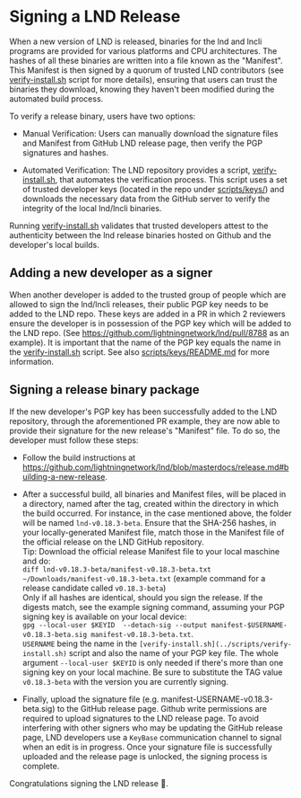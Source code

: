 # Signing a LND Release

When a new version of LND is released, binaries for the lnd and lncli programs
are provided for various platforms and CPU architectures. The hashes of all
these binaries are written into a file known as the "Manifest". This Manifest is
then signed by a quorum of trusted LND contributors (see [verify-install.sh](/scripts/verify-install.sh)
script for more details), ensuring that users can trust the binaries they 
download, knowing they haven't been modified during the automated build process.

To verify a release binary, users have two options:

* Manual Verification: Users can manually download the signature files and 
Manifest from GitHub LND release page, then verify the PGP signatures and 
hashes.

* Automated Verification: The LND repository provides a script, 
[verify-install.sh](/scripts/verify-install.sh), that automates the verification process. This script uses a
set of trusted developer keys (located in the repo under [scripts/keys/](/scripts/keys)) and
downloads the necessary data from the GitHub server to verify the integrity of
the local lnd/lncli binaries.

Running [verify-install.sh](/scripts/verify-install.sh) validates that trusted developers attest to the authenticity between the lnd release binaries hosted on Github and the developer's local builds.

## Adding a new developer as a signer

When another developer is added to the trusted group of people which are
allowed to sign the lnd/lncli releases, their public PGP key needs to be added to
the LND repo. These keys are added in a PR in which 2 reviewers ensure the developer
is in possession of the PGP key which will be added to the LND repo.
(See https://github.com/lightningnetwork/lnd/pull/8788 as an example).
It is important that the name of the PGP key equals the name in the
[verify-install.sh](/scripts/verify-install.sh) script. See also [scripts/keys/README.md](/scripts/keys/README.md) for more information.

## Signing a release binary package

If the new developer's PGP key has been successfully added to the LND repository,
through the aforementioned PR example, they are now able to provide their
signature for the new release's "Manifest" file. To do so, the developer must
follow these steps:

* Follow the build instructions at https://github.com/lightningnetwork/lnd/blob/masterdocs/release.md#building-a-new-release.

* After a successful build, all binaries and Manifest files, will be placed
in a directory, named after the tag, created within the directory in which the build occurred. For 
instance, in the case mentioned above, the folder will be named 
`lnd-v0.18.3-beta`.
Ensure that the SHA-256 hashes, in your locally-generated Manifest file, match
those in the Manifest file of the official release on the LND GitHub repository.  
Tip: Download the official release Manifest file to your local maschine and do:  
`diff lnd-v0.18.3-beta/manifest-v0.18.3-beta.txt ~/Downloads/manifest-v0.18.3-beta.txt`
(example command for a release candidate called `v0.18.3-beta`)  
Only if all hashes are identical, should you sign the release.  If the digests
match, see the example signing command, assuming your PGP signing key is
available on your local device:  
`gpg --local-user $KEYID  --detach-sig --output manifest-$USERNAME-v0.18.3-beta.sig manifest-v0.18.3-beta.txt`.  
`USERNAME` being the name in the `[verify-install.sh](../scripts/verify-install.sh)`
script and also the name of your PGP key file. The whole argument `--local-user $KEYID`
is only needed if there's more than one signing key on your local machine. Be
sure to substitute the TAG value `v0.18.3-beta` with the version you are 
currently signing.

* Finally, upload the signature file
(e.g. manifest-USERNAME-v0.18.3-beta.sig) to the GitHub release page.
Github write permissions are required to upload signatures to the LND release
page. To avoid interfering with other signers who may be updating the GitHub
release page, LND developers use a `KeyBase` communication channel to signal
when an edit is in progress. Once your signature file is successfully uploaded
and the release page is unlocked, the signing process is complete.

Congratulations signing the LND release 🎉.